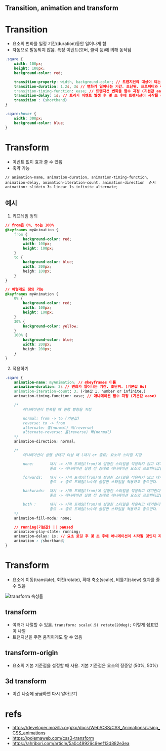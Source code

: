 Transition, animation and transform
---

# Transition
* 요소의 변화를 일정 기간(duration)동안 일어나게 함
* 자동으로 발동되지 않음. 특정 이벤트(호버, 클릭 등)에 의해 동작됨

```css
.sqare {
    width: 100px;
    height: 100px;
    background-color: red;

    transition-property: width, background-color; // 트랜지션의 대상이 되는 프로퍼티를 지정 (기본값 all)
    transition-duration: 1.2s, 3s // 변화가 일어나는 기간. 초단위. 프로퍼티와 각각 대응 (기본값 0s)
    transition-timing-function: ease; // 트랜지션 변화율 함수 지정 (기본값 ease)
    transition-delay: 1s; // 트리거 이벤트 발생 후 몇 초 후에 트랜지션이 시작될 것인지 지정 (기본값 0s)
    transition : (shorthand)
}

.sqare:hover {
    width: 300px;
    background-color: blue;
}
```

# Transform
* 이벤트 없이 효과 줄 수 있음
* 축약 가능
```
// animation-name, animation-duration, animation-timing-function, animation-delay, animation-iteration-count, animation-direction  순서
animation: slidein 3s linear 1s infinite alternate;
```

## 예시
1. 키프레임 정의
```css
// from은 0%, to는 100%
@keyframes myAnimation {
    from {
        background-color: red;
        width: 100px;
        height: 100px;
    }
    to {
        background-color: blue;
        width: 200px;
        heigh: 100px;
    }
}

// 이렇게도 정의 가능
@keyframes myAnimation {
    0% {
        background-color: red;
        width: 100px;
        height: 100px;
    }
    30% {
        background-color: yellow;
    }
    100% {
        background-color: blue;
        width: 200px;
        heigh: 200px;
    }
}
```

2. 적용하기
```css
.sqare {
    animation-name: myAnimation; // @keyframes 이름
    animation-duration: 3s // 변화가 일어나는 기간. 초단위. (기본값 0s)
    animation-iteration-count: 3; (기본값 1. number or infinite.)
    animation-timing-function: ease; // 애니메이션 함수 지정 (기본값 ease)

    /*
        애니메이션이 반복될 때 진행 방향을 지정

        normal: from -> to (기본값)
        reverse: to -> from
        alternate: 홀(normal) 짝(reverse)
        alternate-reverse: 홀(reverse) 짝(normal)
    */
    animation-direction: normal;

    /*
        애니메이션이 실행 상태가 아닐 때 (대기 or 종료) 요소의 스타일 지정

        none:       대기 -> 시작 프레임(from)에 설정한 스타일을 적용하지 않고 대기한다.
                    종료 -> 애니메이션 실행 전 상태로 애니메이션 요소의 프로퍼티값을 되돌리고 종료한다.

        forwards:   대기 -> 시작 프레임(from)에 설정한 스타일을 적용하지 않고 대기한다.
                    종료 -> 종료 프레임(to)에 설정한 스타일을 적용하고 종료한다.

        backwrads:  대기 -> 시작 프레임(from)에 설정한 스타일을 적용하고 대기한다.
                    종료 -> 애니메이션 실행 전 상태로 애니메이션 요소의 프로퍼티값을 되돌리고 종료한다.

        both :      대기 -> 시작 프레임(from)에 설정한 스타일을 적용하고 대기한다.
                    종료 -> 종료 프레임(to)에 설정한 스타일을 적용하고 종료한다.
    */
    animation-fill-mode: none;

    // running(기본값) || paused
    animation-play-state: running;
    animation-delay: 1s; // 요소 로딩 후 몇 초 후에 애니메이션이 시작될 것인지 지정 (기본값 0s)
    animation : (shorthand)
}
```

# Transform
* 요소에 이동(translate), 회전(rotate), 획대 축소(scale), 비틀기(skew) 효과를 줄 수 있음

![transform 속성들](https://i.imgur.com/qgaqmoI.png)

## transform
* 여러개 나열할 수 있음. `transform: scale(.5) rotate(20deg);` 이렇게 쉼표없이 나열
* 트랜지션을 주면 움직이게도 할 수 있음

## transform-origin
* 요소의 기본 기준점을 설정할 때 사용. 기본 기준점은 요소의 정중앙 (50%, 50%)

## 3d transform
* 이건 나중에 궁금하면 다시 알아보기


# refs
* https://developer.mozilla.org/ko/docs/Web/CSS/CSS_Animations/Using_CSS_animations
* https://poiemaweb.com/css3-transform
* https://ahribori.com/article/5a0c49926c9eef13d882e3ea